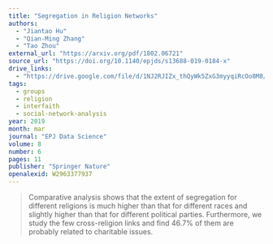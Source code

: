 ```yaml
---
title: "Segregation in Religion Networks"
authors:
  - "Jiantao Hu"
  - "Qian-Ming Zhang"
  - "Tao Zhou"
external_url: "https://arxiv.org/pdf/1802.06721"
source_url: "https://doi.org/10.1140/epjds/s13688-019-0184-x"
drive_links:
  - "https://drive.google.com/file/d/1NJ2RJIZx_thQyWk5ZxG3myyqiRcOo8M8/view?usp=drivesdk"
tags:
  - groups
  - religion
  - interfaith
  - social-network-analysis
year: 2019
month: mar
journal: "EPJ Data Science"
volume: 8
number: 6
pages: 11
publisher: "Springer Nature"
openalexid: W2963377937
---
```


> Comparative analysis shows that the extent of segregation for different religions is much higher than that for different races and slightly higher than that for different political parties.
> Furthermore, we study the few cross-religion links and find 46.7% of them are probably related to charitable issues.

